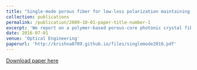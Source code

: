 ```yaml
---
title: "Single-mode porous fiber for low-loss polarization maintaining terahertz transmission"
collection: publications
permalink: /publication/2009-10-01-paper-title-number-1
excerpt: 'We report on a polymer-based porous-core photonic crystal fiber for simultaneous high-birefringent and low-loss propagation of narrowband terahertz (THz) electromagnetic waves. The high birefringence is induced by using rotated elliptical air holes inside the porous-core. The fiber is numerically analyzed with an efficient finite-element method. The simulation results exhibit an extremely high birefringence of ∼0.042 and a very low effective material loss of ∼0.07  cm−1 at an operating frequency of 1 THz. Moreover, we have found an optimal rotation angle (θ)=n30  deg (n is an odd integer). Other modal features of the fiber, such as confinement loss, power fraction, effective area, bending loss, and dispersion, also have been analyzed. We anticipate that the proposed fiber would be suitable in polarization maintaining THz wave guidance applications.'
date: 2016-07-01
venue: 'Optical Engineering'
paperurl: 'http://krishna0709.github.io/files/singlemode2016.pdf'
---
```


[Download paper here](http://krishna0709.github.io/files/singlemode2016.pdf)
